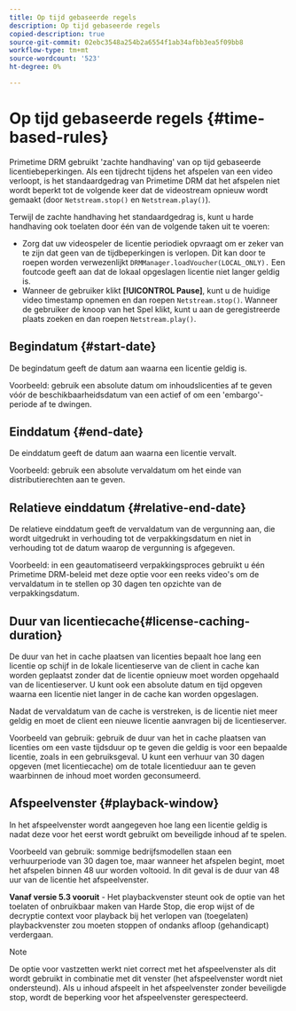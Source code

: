 ```yaml
---
title: Op tijd gebaseerde regels
description: Op tijd gebaseerde regels
copied-description: true
source-git-commit: 02ebc3548a254b2a6554f1ab34afbb3ea5f09bb8
workflow-type: tm+mt
source-wordcount: '523'
ht-degree: 0%

---
```


# Op tijd gebaseerde regels {#time-based-rules}

Primetime DRM gebruikt &#39;zachte handhaving&#39; van op tijd gebaseerde licentiebeperkingen. Als een tijdrecht tijdens het afspelen van een video verloopt, is het standaardgedrag van Primetime DRM dat het afspelen niet wordt beperkt tot de volgende keer dat de videostream opnieuw wordt gemaakt (door `Netstream.stop()` en `Netstream.play()`).

Terwijl de zachte handhaving het standaardgedrag is, kunt u harde handhaving ook toelaten door één van de volgende taken uit te voeren:

* Zorg dat uw videospeler de licentie periodiek opvraagt om er zeker van te zijn dat geen van de tijdbeperkingen is verlopen. Dit kan door te roepen worden verwezenlijkt `DRMManager.loadVoucher(LOCAL_ONLY).` Een foutcode geeft aan dat de lokaal opgeslagen licentie niet langer geldig is.
* Wanneer de gebruiker klikt **[!UICONTROL Pause]**, kunt u de huidige video timestamp opnemen en dan roepen `Netstream.stop()`. Wanneer de gebruiker de knoop van het Spel klikt, kunt u aan de geregistreerde plaats zoeken en dan roepen `Netstream.play()`.

## Begindatum {#start-date}

De begindatum geeft de datum aan waarna een licentie geldig is.

Voorbeeld: gebruik een absolute datum om inhoudslicenties af te geven vóór de beschikbaarheidsdatum van een actief of om een &#39;embargo&#39;-periode af te dwingen.

## Einddatum {#end-date}

De einddatum geeft de datum aan waarna een licentie vervalt.

Voorbeeld: gebruik een absolute vervaldatum om het einde van distributierechten aan te geven.

## Relatieve einddatum {#relative-end-date}

De relatieve einddatum geeft de vervaldatum van de vergunning aan, die wordt uitgedrukt in verhouding tot de verpakkingsdatum en niet in verhouding tot de datum waarop de vergunning is afgegeven.

Voorbeeld: in een geautomatiseerd verpakkingsproces gebruikt u één Primetime DRM-beleid met deze optie voor een reeks video&#39;s om de vervaldatum in te stellen op 30 dagen ten opzichte van de verpakkingsdatum.

## Duur van licentiecache{#license-caching-duration}

De duur van het in cache plaatsen van licenties bepaalt hoe lang een licentie op schijf in de lokale licentieserve van de client in cache kan worden geplaatst zonder dat de licentie opnieuw moet worden opgehaald van de licentieserver. U kunt ook een absolute datum en tijd opgeven waarna een licentie niet langer in de cache kan worden opgeslagen.

Nadat de vervaldatum van de cache is verstreken, is de licentie niet meer geldig en moet de client een nieuwe licentie aanvragen bij de licentieserver.

Voorbeeld van gebruik: gebruik de duur van het in cache plaatsen van licenties om een vaste tijdsduur op te geven die geldig is voor een bepaalde licentie, zoals in een gebruiksgeval. U kunt een verhuur van 30 dagen opgeven (met licentiecache) om de totale licentieduur aan te geven waarbinnen de inhoud moet worden geconsumeerd.

## Afspeelvenster {#playback-window}

In het afspeelvenster wordt aangegeven hoe lang een licentie geldig is nadat deze voor het eerst wordt gebruikt om beveiligde inhoud af te spelen.

Voorbeeld van gebruik: sommige bedrijfsmodellen staan een verhuurperiode van 30 dagen toe, maar wanneer het afspelen begint, moet het afspelen binnen 48 uur worden voltooid. In dit geval is de duur van 48 uur van de licentie het afspeelvenster.

**Vanaf versie 5.3 vooruit** - Het playbackvenster steunt ook de optie van het toelaten of onbruikbaar maken van Harde Stop, die erop wijst of de decryptie context voor playback bij het verlopen van (toegelaten) playbackvenster zou moeten stoppen of ondanks afloop (gehandicapt) verdergaan.

>[!NOTE]
>
>De optie voor vastzetten werkt niet correct met het afspeelvenster als dit wordt gebruikt in combinatie met dit venster (het afspeelvenster wordt niet ondersteund). Als u inhoud afspeelt in het afspeelvenster zonder beveiligde stop, wordt de beperking voor het afspeelvenster gerespecteerd.
